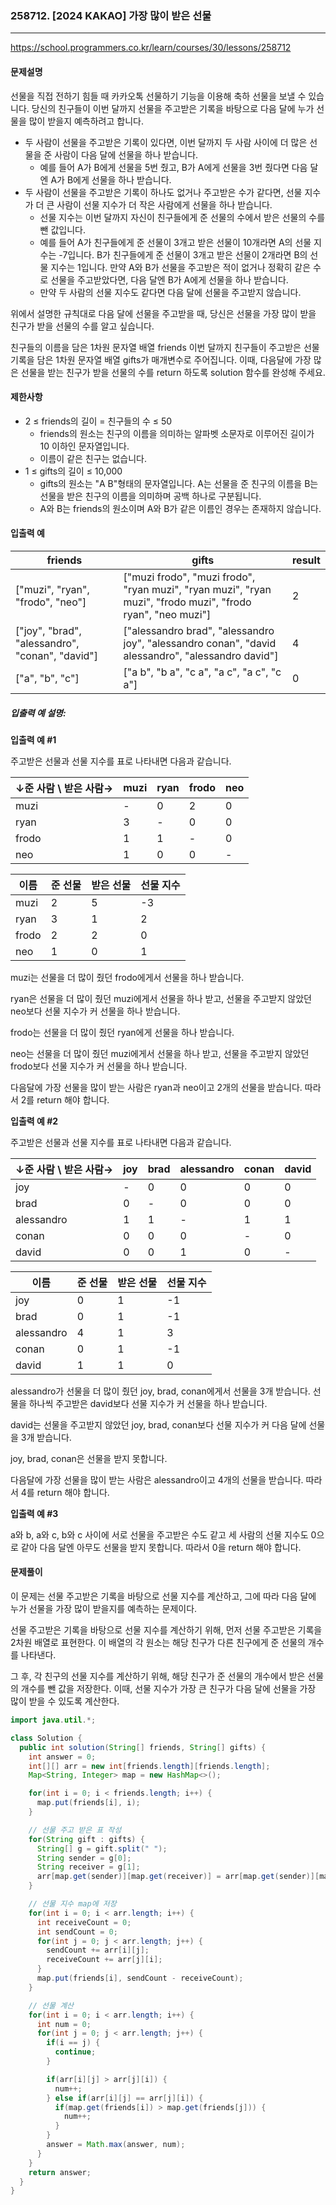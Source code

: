 ### 258712. [2024 KAKAO] 가장 많이 받은 선물

---

https://school.programmers.co.kr/learn/courses/30/lessons/258712

#### 문제설명

선물을 직접 전하기 힘들 때 카카오톡 선물하기 기능을 이용해 축하 선물을 보낼 수 있습니다. 당신의 친구들이 이번 달까지 선물을 주고받은 기록을 바탕으로 다음 달에 누가 선물을
많이 받을지 예측하려고 합니다.

- 두 사람이 선물을 주고받은 기록이 있다면, 이번 달까지 두 사람 사이에 더 많은 선물을 준 사람이 다음 달에 선물을 하나 받습니다.
    - 예를 들어 A가 B에게 선물을 5번 줬고, B가 A에게 선물을 3번 줬다면 다음 달엔 A가 B에게 선물을 하나 받습니다.
- 두 사람이 선물을 주고받은 기록이 하나도 없거나 주고받은 수가 같다면, 선물 지수가 더 큰 사람이 선물 지수가 더 작은 사람에게 선물을 하나 받습니다.
    - 선물 지수는 이번 달까지 자신이 친구들에게 준 선물의 수에서 받은 선물의 수를 뺀 값입니다.
    - 예를 들어 A가 친구들에게 준 선물이 3개고 받은 선물이 10개라면 A의 선물 지수는 -7입니다. B가 친구들에게 준 선물이 3개고 받은 선물이 2개라면 B의 선물
      지수는 1입니다. 만약 A와 B가 선물을 주고받은 적이 없거나 정확히 같은 수로 선물을 주고받았다면, 다음 달엔 B가 A에게 선물을 하나 받습니다.
    - 만약 두 사람의 선물 지수도 같다면 다음 달에 선물을 주고받지 않습니다.

위에서 설명한 규칙대로 다음 달에 선물을 주고받을 때, 당신은 선물을 가장 많이 받을 친구가 받을 선물의 수를 알고 싶습니다.

친구들의 이름을 담은 1차원 문자열 배열 friends 이번 달까지 친구들이 주고받은 선물 기록을 담은 1차원 문자열 배열 gifts가 매개변수로 주어집니다. 이때, 다음달에 가장
많은 선물을 받는 친구가 받을 선물의 수를 return 하도록 solution 함수를 완성해 주세요.

#### 제한사항

- 2 ≤ friends의 길이 = 친구들의 수 ≤ 50
    - friends의 원소는 친구의 이름을 의미하는 알파벳 소문자로 이루어진 길이가 10 이하인 문자열입니다.
    - 이름이 같은 친구는 없습니다.
- 1 ≤ gifts의 길이 ≤ 10,000
    - gifts의 원소는 "A B"형태의 문자열입니다. A는 선물을 준 친구의 이름을 B는 선물을 받은 친구의 이름을 의미하며 공백 하나로 구분됩니다.
    - A와 B는 friends의 원소이며 A와 B가 같은 이름인 경우는 존재하지 않습니다.

#### 입출력 예

| friends                                         | gifts                                                                                                       | result |
|-------------------------------------------------|-------------------------------------------------------------------------------------------------------------|--------|
| ["muzi", "ryan", "frodo", "neo"]                | ["muzi frodo", "muzi frodo", "ryan muzi", "ryan muzi", "ryan muzi", "frodo muzi", "frodo ryan", "neo muzi"] | 2      |
| ["joy", "brad", "alessandro", "conan", "david"] | ["alessandro brad", "alessandro joy", "alessandro conan", "david alessandro", "alessandro david"]           | 4      |
| ["a", "b", "c"]                                 | ["a b", "b a", "c a", "a c", "a c", "c a"]                                                                  | 0      |

##### 입출력 예 설명:

**입출력 예 #1**

주고받은 선물과 선물 지수를 표로 나타내면 다음과 같습니다.

|↓준 사람 \ 받은 사람→ | muzi | ryan | frodo | neo |
|-----------------------|------|------|-------|-----|
| muzi                  | -    | 0    | 2     | 0   |
| ryan                  | 3    | -    | 0     | 0   |
| frodo                 | 1    | 1    | -     | 0   |
| neo                   | 1    | 0    | 0     | -   |

|이름   | 준 선물 | 받은 선물 | 선물 지수 |
|-------|---------|---------|----------|
| muzi  | 2       | 5       | -3       |
| ryan  | 3       | 1       | 2        |
| frodo | 2       | 2       | 0        |
| neo   | 1       | 0       | 1        |


muzi는 선물을 더 많이 줬던 frodo에게서 선물을 하나 받습니다.

ryan은 선물을 더 많이 줬던 muzi에게서 선물을 하나 받고, 선물을 주고받지 않았던 neo보다 선물 지수가 커 선물을 하나 받습니다.

frodo는 선물을 더 많이 줬던 ryan에게 선물을 하나 받습니다.

neo는 선물을 더 많이 줬던 muzi에게서 선물을 하나 받고, 선물을 주고받지 않았던 frodo보다 선물 지수가 커 선물을 하나 받습니다.

다음달에 가장 선물을 많이 받는 사람은 ryan과 neo이고 2개의 선물을 받습니다. 따라서 2를 return 해야 합니다.

**입출력 예 #2**

주고받은 선물과 선물 지수를 표로 나타내면 다음과 같습니다.


|↓준 사람 \ 받은 사람→ | joy | brad | alessandro | conan | david |
|-----------------------|-----|------|------------|-------|-------|
| joy                   | -   | 0    | 0          | 0     | 0     |
| brad                  | 0   | -    | 0          | 0     | 0     |
| alessandro            | 1   | 1    | -          | 1     | 1     |
| conan                 | 0   | 0    | 0          | -     | 0     |
| david                 | 0   | 0    | 1          | 0     | -     |

|이름          | 준 선물 | 받은 선물 | 선물 지수 |
|--------------|---------|---------|----------|
| joy          | 0       | 1       | -1       |
| brad         | 0       | 1       | -1       |
| alessandro   | 4       | 1       | 3        |
| conan        | 0       | 1       | -1       |
| david        | 1       | 1       | 0        |

alessandro가 선물을 더 많이 줬던 joy, brad, conan에게서 선물을 3개 받습니다. 선물을 하나씩 주고받은 david보다 선물 지수가 커 선물을 하나 받습니다.

david는 선물을 주고받지 않았던 joy, brad, conan보다 선물 지수가 커 다음 달에 선물을 3개 받습니다.

joy, brad, conan은 선물을 받지 못합니다.

다음달에 가장 선물을 많이 받는 사람은 alessandro이고 4개의 선물을 받습니다. 따라서 4를 return 해야 합니다.

**입출력 예 #3**

a와 b, a와 c, b와 c 사이에 서로 선물을 주고받은 수도 같고 세 사람의 선물 지수도 0으로 같아 다음 달엔 아무도 선물을 받지 못합니다. 따라서 0을 return 해야 합니다.

#### 문제풀이

이 문제는 선물 주고받은 기록을 바탕으로 선물 지수를 계산하고, 그에 따라 다음 달에 누가 선물을 가장 많이 받을지를 예측하는 문제이다.

선물 주고받은 기록을 바탕으로 선물 지수를 계산하기 위해, 먼저 선물 주고받은 기록을 2차원 배열로 표현한다. 이 배열의 각 원소는 해당 친구가 다른 친구에게 준 선물의 개수를 나타낸다.

그 후, 각 친구의 선물 지수를 계산하기 위해, 해당 친구가 준 선물의 개수에서 받은 선물의 개수를 뺀 값을 저장한다. 이때, 선물 지수가 가장 큰 친구가 다음 달에 선물을 가장 많이 받을 수 있도록 계산한다.

```java
import java.util.*;

class Solution {
  public int solution(String[] friends, String[] gifts) {
    int answer = 0;
    int[][] arr = new int[friends.length][friends.length];
    Map<String, Integer> map = new HashMap<>();

    for(int i = 0; i < friends.length; i++) {
      map.put(friends[i], i);
    }

    // 선물 주고 받은 표 작성
    for(String gift : gifts) {
      String[] g = gift.split(" ");
      String sender = g[0];
      String receiver = g[1];
      arr[map.get(sender)][map.get(receiver)] = arr[map.get(sender)][map.get(receiver)] + 1;
    }

    // 선물 지수 map에 저장
    for(int i = 0; i < arr.length; i++) {
      int receiveCount = 0;
      int sendCount = 0;
      for(int j = 0; j < arr.length; j++) {
        sendCount += arr[i][j];
        receiveCount += arr[j][i];
      }
      map.put(friends[i], sendCount - receiveCount);
    }

    // 선물 계산
    for(int i = 0; i < arr.length; i++) {
      int num = 0;
      for(int j = 0; j < arr.length; j++) {
        if(i == j) {
          continue;
        }

        if(arr[i][j] > arr[j][i]) {
          num++;
        } else if(arr[i][j] == arr[j][i]) {
          if(map.get(friends[i]) > map.get(friends[j])) {
            num++;
          }
        }
        answer = Math.max(answer, num);
      }
    }
    return answer;
  }
}
```
